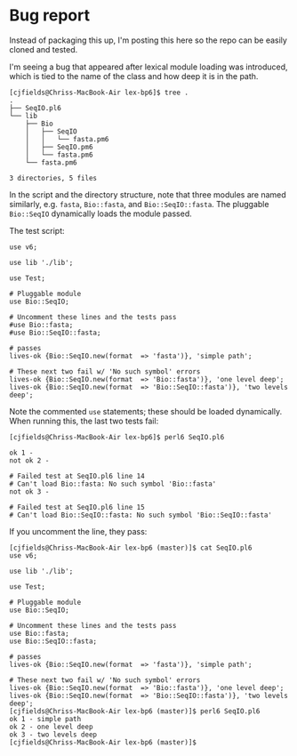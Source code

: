 # Bug report

Instead of packaging this up, I'm posting this here so the repo can be easily cloned and tested.

I'm seeing a bug that appeared after lexical module loading was introduced, which is tied to
the name of the class and how deep it is in the path.  

```
[cjfields@Chriss-MacBook-Air lex-bp6]$ tree .
.
├── SeqIO.pl6
└── lib
    ├── Bio
    │   ├── SeqIO
    │   │   └── fasta.pm6
    │   ├── SeqIO.pm6
    │   └── fasta.pm6
    └── fasta.pm6

3 directories, 5 files
```

In the script and the directory structure, note that three modules are named similarly, e.g. `fasta`, `Bio::fasta`, and `Bio::SeqIO::fasta`.  The pluggable `Bio::SeqIO` dynamically loads the module passed.  

The test script:

```perl6
use v6;

use lib './lib';

use Test;

# Pluggable module
use Bio::SeqIO;

# Uncomment these lines and the tests pass
#use Bio::fasta;
#use Bio::SeqIO::fasta;

# passes
lives-ok {Bio::SeqIO.new(format  => 'fasta')}, 'simple path';

# These next two fail w/ 'No such symbol' errors
lives-ok {Bio::SeqIO.new(format  => 'Bio::fasta')}, 'one level deep';
lives-ok {Bio::SeqIO.new(format  => 'Bio::SeqIO::fasta')}, 'two levels deep';
```

Note the commented `use` statements; these should be loaded dynamically.  When running this, the last two tests fail:

```
[cjfields@Chriss-MacBook-Air lex-bp6]$ perl6 SeqIO.pl6

ok 1 -
not ok 2 -

# Failed test at SeqIO.pl6 line 14
# Can't load Bio::fasta: No such symbol 'Bio::fasta'
not ok 3 -

# Failed test at SeqIO.pl6 line 15
# Can't load Bio::SeqIO::fasta: No such symbol 'Bio::SeqIO::fasta'
```

If you uncomment the line, they pass:

```
[cjfields@Chriss-MacBook-Air lex-bp6 (master)]$ cat SeqIO.pl6
use v6;

use lib './lib';

use Test;

# Pluggable module
use Bio::SeqIO;

# Uncomment these lines and the tests pass
use Bio::fasta;
use Bio::SeqIO::fasta;

# passes
lives-ok {Bio::SeqIO.new(format  => 'fasta')}, 'simple path';

# These next two fail w/ 'No such symbol' errors
lives-ok {Bio::SeqIO.new(format  => 'Bio::fasta')}, 'one level deep';
lives-ok {Bio::SeqIO.new(format  => 'Bio::SeqIO::fasta')}, 'two levels deep';
[cjfields@Chriss-MacBook-Air lex-bp6 (master)]$ perl6 SeqIO.pl6
ok 1 - simple path
ok 2 - one level deep
ok 3 - two levels deep
[cjfields@Chriss-MacBook-Air lex-bp6 (master)]$
```
